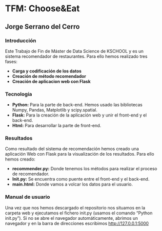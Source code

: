 # TFM: Choose&Eat
## Jorge Serrano del Cerro

### Introducción
Este Trabajo de Fin de Máster de Data Science de KSCHOOL y es un sistema recomendador de restaurantes. Para ello hemos realizado tres fases:
- **Carga y codificación de los datos**
- **Creación de método recomendador**
- **Creación de aplicacion web con Flask**

### Tecnología
- **Python:** Para la parte de back-end. Hemos usado las bibliotecas Numpy, Pandas, Matplotlib y scipy.spatial.
- **Flask:** Para la creación de la aplicación web y unir el front-end y el back-end.
- **Html:** Para desarrollar la parte de front-end.

### Resultados
Como resultado del sistema de recomendación hemos creado una aplicación Web con Flask para la visualización de los resultados. Para ello hemos creado:
- **recommender.py:** Donde tenemos los métodos para realizar el proceso de recomendador.
- **Init.py:** Se encuentra como puente entre el front-end y el back-end.
- **main.html:** Donde vamos a volcar los datos para el usuario.

### Manual de usuario
Una vez que nos hemos descargado el repositorio nos situamos en la carpeta web y ejecutamos el fichero init.py (usamos el comando “Python init.py”). Si no se abre el navegador automáticamente, abrimos un navegador y en la barra de direcciones escribimos http://127.0.0.1:5000

